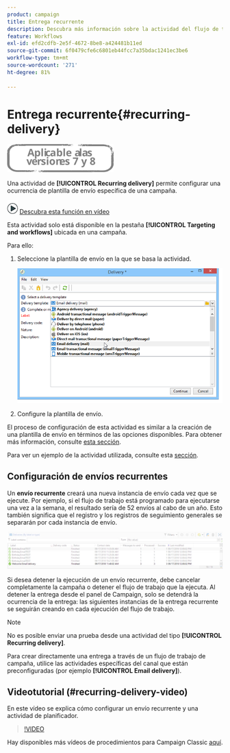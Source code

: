 ```yaml
---
product: campaign
title: Entrega recurrente
description: Descubra más información sobre la actividad del flujo de trabajo Entrega recurrente
feature: Workflows
exl-id: efd2cdfb-2e5f-4672-8be8-a424481b11ed
source-git-commit: 6f0479cfe6c6801eb44fcc7a35bdac1241ec3be6
workflow-type: tm+mt
source-wordcount: '271'
ht-degree: 81%

---
```


# Entrega recurrente{#recurring-delivery}

![](../../assets/common.svg)

Una actividad de **[!UICONTROL Recurring delivery]** permite configurar una ocurrencia de plantilla de envío específica de una campaña.

![](assets/do-not-localize/how-to-video.png) [Descubra esta función en vídeo](#recurring-delivery-video)

Esta actividad solo está disponible en la pestaña **[!UICONTROL Targeting and workflows]** ubicada en una campaña.

Para ello:

1. Seleccione la plantilla de envío en la que se basa la actividad.

   ![](assets/recurring_delivery_001.png)

1. Configure la plantilla de envío.

El proceso de configuración de esta actividad es similar a la creación de una plantilla de envío en términos de las opciones disponibles. Para obtener más información, consulte [esta sección](../../delivery/using/about-templates.md).

Para ver un ejemplo de la actividad utilizada, consulte esta [sección](sending-a-birthday-email.md#creating-a-recurring-delivery-in-a-targeting-workflow).

## Configuración de envíos recurrentes

Un **envío recurrente** creará una nueva instancia de envío cada vez que se ejecute. Por ejemplo, si el flujo de trabajo está programado para ejecutarse una vez a la semana, el resultado sería de 52 envíos al cabo de un año. Esto también significa que el registro y los registros de seguimiento generales se separarán por cada instancia de envío.

![Entrega recurrente](assets/delivery_recurring.jpg)

Si desea detener la ejecución de un envío recurrente, debe cancelar completamente la campaña o detener el flujo de trabajo que la ejecuta. Al detener la entrega desde el panel de Campaign, solo se detendrá la ocurrencia de la entrega: las siguientes instancias de la entrega recurrente se seguirán creando en cada ejecución del flujo de trabajo.

>[!NOTE]
>
>No es posible enviar una prueba desde una actividad del tipo **[!UICONTROL Recurring delivery]**.
> 
>Para crear directamente una entrega a través de un flujo de trabajo de campaña, utilice las actividades específicas del canal que están preconfiguradas (por ejemplo **[!UICONTROL Email delivery]**).

## Videotutorial (#recurring-delivery-video)

En este vídeo se explica cómo configurar un envío recurrente y una actividad de planificador.

>[!VIDEO](https://video.tv.adobe.com/v/25040?quality=12)

Hay disponibles más vídeos de procedimientos para Campaign Classic [aquí](https://experienceleague.adobe.com/docs/campaign-classic-learn/tutorials/overview.html?lang=es).

